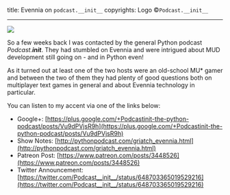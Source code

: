 title: Evennia on `podcast.__init__`
copyrights: Logo ©`Podcast.__init__`

---

[![](https://lh6.googleusercontent.com/proxy/vHgHjWEhvYzINt2GwdHGR_s1jI4YncKvh3lIVRCM93oiRAcG4yBpMSIBidwGJ2-kNKprClzeyJMDHM84-QeMJxOyYTHcP_U8GA=s0-d)](http://pythonpodcast.com/images/podcast_init_logo.png)

So a few weeks back I was contacted by the general Python podcast _Podcast.__init___. They had stumbled on Evennia and were intrigued about MUD development still going on - and in Python even! 

As it turned out at least one of the two hosts were an old-school MU* gamer and between the two of them they had plenty of good questions both on multiplayer text games in general and about Evennia technology in particular. 

You can listen to my accent via one of the links below:

-   Google+: [https://plus.google.com/+Podcastinit-the-python-podcast/posts/Vu9dPVjsR9h](https://plus.google.com/+Podcastinit-the-python-podcast/posts/Vu9dPVjsR9h)
-   Show Notes: [http://pythonpodcast.com/griatch_evennia.html](http://pythonpodcast.com/griatch_evennia.html)
-   Patreon Post: [https://www.patreon.com/posts/3448526](https://www.patreon.com/posts/3448526)
-   Twitter Announcement: [https://twitter.com/Podcast__init__/status/648703365019529216](https://twitter.com/Podcast__init__/status/648703365019529216)
